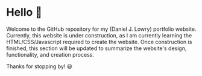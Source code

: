 # Hello 👋
Welcome to the GitHub repository for my (Daniel J. Lowry) portfolio website.
Currently, this website is under construction, as I am currently learning the HTML/CSS/Javascript required to create the website. 
Once construction is finished, this section will be updated to summarize the website's design, functionality, and creation process.

Thanks for stopping by! 😃
